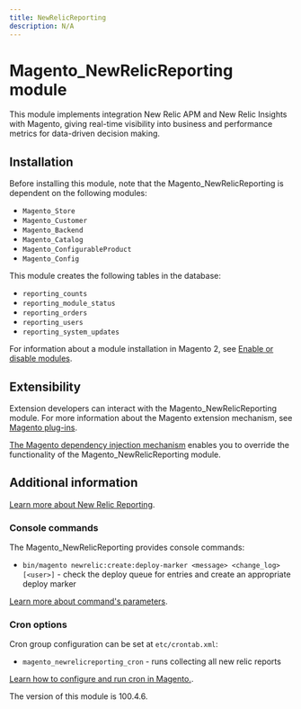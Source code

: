 ```yaml
---
title: NewRelicReporting
description: N/A
---
```


# Magento_NewRelicReporting module

This module implements integration New Relic APM and New Relic Insights with Magento, giving real-time visibility into business and performance metrics for data-driven decision making.

## Installation

Before installing this module, note that the Magento_NewRelicReporting is dependent on the following modules:

- `Magento_Store`
- `Magento_Customer`
- `Magento_Backend`
- `Magento_Catalog`
- `Magento_ConfigurableProduct`
- `Magento_Config`

This module creates the following tables in the database:

- `reporting_counts`
- `reporting_module_status`
- `reporting_orders`
- `reporting_users`
- `reporting_system_updates`

For information about a module installation in Magento 2, see [Enable or disable modules](https://experienceleague.adobe.com/en/docs/commerce-operations/installation-guide/tutorials/manage-modules).

## Extensibility

Extension developers can interact with the Magento_NewRelicReporting module. For more information about the Magento extension mechanism, see [Magento plug-ins](https://developer.adobe.com/commerce/php/development/components/plugins/).

[The Magento dependency injection mechanism](https://developer.adobe.com/commerce/php/development/components/dependency-injection/) enables you to override the functionality of the Magento_NewRelicReporting module.

## Additional information

[Learn more about New Relic Reporting](https://experienceleague.adobe.com/en/docs/commerce-admin/start/reporting/new-relic-reporting).

### Console commands

The Magento_NewRelicReporting provides console commands:

- `bin/magento newrelic:create:deploy-marker <message> <change_log> [<user>]` - check the deploy queue for entries and create an appropriate deploy marker

[Learn more about command's parameters](https://experienceleague.adobe.com/en/docs/commerce-operations/tools/cli-reference/commerce-on-premises#newreliccreatedeploy-marker).

### Cron options

Cron group configuration can be set at `etc/crontab.xml`:

- `magento_newrelicreporting_cron` - runs collecting all new relic reports

[Learn how to configure and run cron in Magento.](https://experienceleague.adobe.com/en/docs/commerce-operations/configuration-guide/cli/configure-cron-jobs).

<InlineAlert slots="text" />
The version of this module is 100.4.6.
